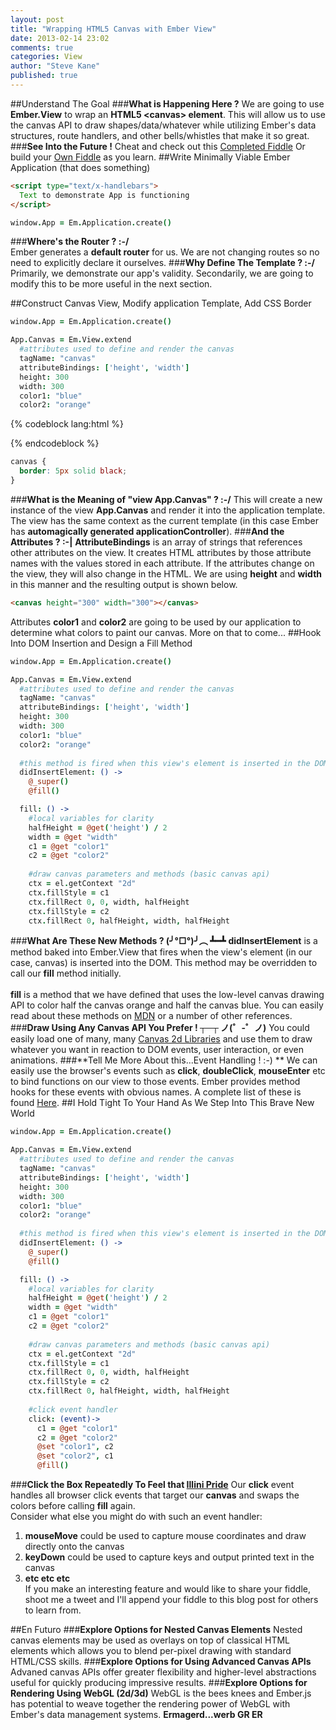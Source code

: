 ```yaml
---
layout: post
title: "Wrapping HTML5 Canvas with Ember View"
date: 2013-02-14 23:02
comments: true 
categories: View 
author: "Steve Kane"
published: true 
---
```

##Understand The Goal
###**What is Happening Here ?**
We are going to use **Ember.View** to wrap an **HTML5 \<canvas\> element**.  This will allow us to use the canvas API to draw shapes/data/whatever while utilizing Ember's data structures, route handlers, and other bells/whistles that make it so great.
###**See Into the Future !**
Cheat and check out this <a href="http://jsfiddle.net/skane/NyxkD/2/">Completed Fiddle</a> Or build your <a href="http://jsfiddle.net">Own Fiddle</a> as you learn.
##Write Minimally Viable Ember Application (that does something)
```html
<script type="text/x-handlebars">
  Text to demonstrate App is functioning
</script>
```
```coffeescript
window.App = Em.Application.create()
```
###**Where's the Router    ? :-/**<br />
Ember generates a **default router** for us.  We are not changing routes so no need to explicitly declare it ourselves.
###**Why Define The Template    ? :-/**<br />
Primarily, we demonstrate our app's validity.  Secondarily, we are going to modify this to be more useful in the next section.

##Construct Canvas View, Modify application Template, Add CSS Border
```coffeescript
window.App = Em.Application.create()

App.Canvas = Em.View.extend
  #attributes used to define and render the canvas 
  tagName: "canvas"
  attributeBindings: ['height', 'width']
  height: 300 
  width: 300 
  color1: "blue"
  color2: "orange"
```
{% codeblock lang:html %}
<script type="text/x-handlebars">
  Text to demonstrate App is functioning
  {{ "{{ view 'App.Canvas' " }}}}
</script>
{% endcodeblock %}
```css
canvas {
  border: 5px solid black;
}
```
###**What is the Meaning of "view App.Canvas"    ? :-/**
This will create a new instance of the view **App.Canvas** and render it into the application template.  The view has the same context as the current template 
(in this case Ember has **automagically generated applicationController**).
###**And the Attributes    ? :-|**
**AttributeBindings** is an array of strings that references other attributes on the view.  It creates HTML attributes by those attribute names with the values stored
in each attribute.  If the attributes change on the view, they will also change in the HTML.  We are using **height** and **width** in this manner and the resulting
output is shown below.
```html
<canvas height="300" width="300"></canvas>
```
Attributes **color1** and **color2** are going to be used by our application to determine what colors to paint our canvas.  More on that to come...
##Hook Into DOM Insertion and Design a Fill Method
```coffeescript
window.App = Em.Application.create()

App.Canvas = Em.View.extend
  #attributes used to define and render the canvas
  tagName: "canvas"
  attributeBindings: ['height', 'width']
  height: 300 
  width: 300 
  color1: "blue"
  color2: "orange"
  
  #this method is fired when this view's element is inserted in the DOM
  didInsertElement: () ->
    @_super()
    @fill()

  fill: () ->
    #local variables for clarity
    halfHeight = @get('height') / 2
    width = @get "width"
    c1 = @get "color1"
    c2 = @get "color2"
    
    #draw canvas parameters and methods (basic canvas api)
    ctx = el.getContext "2d"
    ctx.fillStyle = c1
    ctx.fillRect 0, 0, width, halfHeight
    ctx.fillStyle = c2
    ctx.fillRect 0, halfHeight, width, halfHeight
```
###**What Are These New Methods ?     (╯°□°)╯︵ ┻━┻**
**didInsertElement** is a method baked into Ember.View that fires when the view's element (in our case, canvas) is inserted into the DOM.
This method may be overridden to call our **fill** method initially.<br /><br />
**fill** is a method that we have defined that uses the low-level canvas drawing API to color half the canvas orange
 and half the canvas blue.  You can easily read about these methods on <a href="http://developer.mozilla.org">MDN</a> or 
a number of other references.  
###**Draw Using Any Canvas API You Prefer !     ┬─┬ ノ(゜-゜ノ)**
You could easily load one of many, many <a href="https://docs.google.com/spreadsheet/ccc?key=0Aqj_mVmuz3Y8dHNhUVFDYlRaaXlyX0xYSTVnalV5ZlE#gid=0">Canvas 2d Libraries</a>
and use them to draw whatever you want in reaction to DOM events, user interaction, or even animations.
###**Tell Me More About this...Event Handling ! :-) **
We can easily use the browser's events such as **click**, **doubleClick**, **mouseEnter** etc to bind functions on our view to those events.  Ember provides method hooks
for these events with obvious names.  A complete list of these is found <a href="https://emberjs.com/api/classes/Ember.View.html">Here</a>.
##I Hold Tight To Your Hand As We Step Into This Brave New World
```coffeescript
window.App = Em.Application.create()

App.Canvas = Em.View.extend
  #attributes used to define and render the canvas
  tagName: "canvas"
  attributeBindings: ['height', 'width']
  height: 300 
  width: 300
  color1: "blue"
  color2: "orange"
  
  #this method is fired when this view's element is inserted in the DOM
  didInsertElement: () ->
    @_super()
    @fill()

  fill: () ->
    #local variables for clarity
    halfHeight = @get('height') / 2
    width = @get "width"
    c1 = @get "color1"
    c2 = @get "color2"
    
    #draw canvas parameters and methods (basic canvas api)
    ctx = el.getContext "2d"
    ctx.fillStyle = c1
    ctx.fillRect 0, 0, width, halfHeight
    ctx.fillStyle = c2
    ctx.fillRect 0, halfHeight, width, halfHeight
    
    #click event handler
    click: (event)->
      c1 = @get "color1"
      c2 = @get "color2"
      @set "color1", c2
      @set "color2", c1
      @fill()
```
###**Click the Box Repeatedly To Feel that <a href="http://www.illinois.edu">Illini Pride</a>**
Our **click** event handles all browser click events that target our **canvas** and swaps the colors before calling **fill** again.  
Consider what else you might do with such an event handler: <br />
1.  **mouseMove** could be used to capture mouse coordinates and draw directly onto the canvas<br />
2.  **keyDown** could be used to capture keys and output printed text in the canvas<br />
3.  **etc etc etc**<br />
If you make an interesting feature and would like to share your fiddle, shoot me a tweet and I'll append your fiddle to this blog post for others to learn from.

##En Futuro
###**Explore Options for Nested Canvas Elements**
Nested canvas elements may be used as overlays on top of classical HTML elements which allows you to blend per-pixel drawing with standard HTML/CSS skills.
###**Explore Options for Using Advanced Canvas APIs**
Advaned canvas APIs offer greater flexibility and higher-level abstractions useful for quickly producing impressive results.
###**Explore Options for Rendering Using WebGL (2d/3d)**
WebGL is the bees knees and Ember.js has potential to weave together the rendering power of WebGL with Ember's data management systems.  **Ermagerd...werb GR ER**
